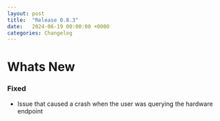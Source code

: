 ```yaml
---
layout: post
title:  "Release 0.8.3"
date:   2024-06-19 00:00:00 +0000
categories: Changelog
---
```


# Whats New

### Fixed

- Issue that caused a crash when the user was querying the hardware endpoint


